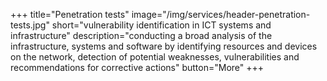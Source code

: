 +++
title="Penetration tests"
image="/img/services/header-penetration-tests.jpg"
short="vulnerability identification in ICT systems and infrastructure"
description="conducting a broad analysis of the infrastructure, systems and software by identifying resources and devices on the network, detection of potential weaknesses, vulnerabilities and recommendations for corrective actions"
button="More"
+++